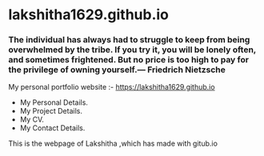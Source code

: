 # lakshitha1629.github.io
### The individual has always had to struggle to keep from being overwhelmed by the tribe. If you try it, you will be lonely often, and sometimes frightened. But no price is too high to pay for the privilege of owning yourself.— Friedrich Nietzsche

My personal portfolio website :- https://lakshitha1629.github.io

- My Personal Details.                                                                                                                               
- My Project Details. 
- My CV.                                                                                                                                   
- My Contact Details.                                                                                                                     

This is the webpage of Lakshitha ,which has made with gitub.io

